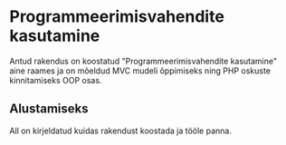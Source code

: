 # Programmeerimisvahendite kasutamine
Antud rakendus on koostatud
"Programmeerimisvahendite kasutamine" aine raames ja on mõeldud
MVC mudeli õppimiseks ning PHP oskuste kinnitamiseks OOP osas.
 ## Alustamiseks
 All on kirjeldatud kuidas rakendust koostada ja tööle panna.

